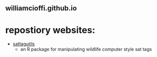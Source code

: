 ## williamcioffi.github.io 

# repostiory websites:
- [sattagutils](williamcioffi.github.io/sattagutils)
	- an R package for manipulating wildlife computer style sat tags
